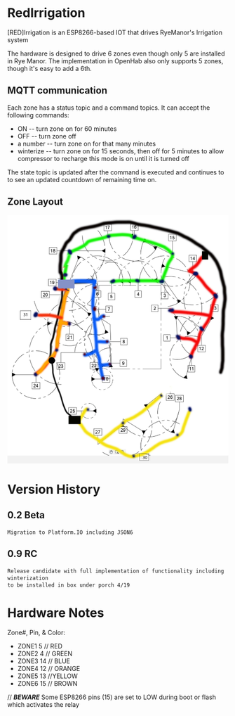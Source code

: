 # RedIrrigation

[RED]Irrigation is an ESP8266-based IOT that drives RyeManor's Irrigation system

The hardware is designed to drive 6 zones even though only 5 are installed in Rye Manor. The implementation in OpenHab also only supports 5 zones, though it's easy to add a 6th.

## MQTT communication
Each zone has a status topic and a command topics. It can accept the following commands:
- ON -- turn zone on for 60 minutes
- OFF -- turn zone off
- a number -- turn zone on for that many minutes
- winterize -- turn zone on for 15 seconds, then off for 5 minutes to allow compressor to recharge
    this mode is on until it is turned off

The state topic is updated after the command is executed and continues to to see an updated countdown of remaining time on.

## Zone Layout
![](./media/lawn.jpg)




# Version History

## 0.2 Beta
    Migration to Platform.IO including JSON6

## 0.9 RC
    Release candidate with full implementation of functionality including winterization
    to be installed in box under porch 4/19

# Hardware Notes

 Zone#, Pin, & Color:
-  ZONE1 5  // RED
-  ZONE2 4  // GREEN
-  ZONE3 14 // BLUE
-  ZONE4 12 // ORANGE
-  ZONE5 13 //YELLOW
-  ZONE6 15 // BROWN


// ***BEWARE*** Some ESP8266 pins (15) are set to LOW during boot or flash which activates the relay
